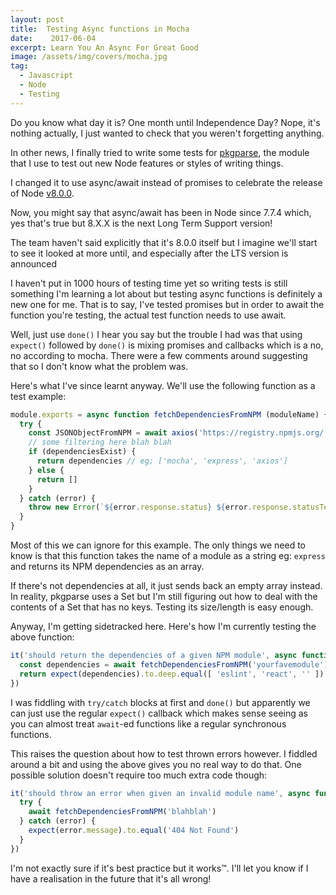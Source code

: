 ```yaml
---
layout: post
title:  Testing Async functions in Mocha
date:    2017-06-04
excerpt: Learn You An Async For Great Good
image: /assets/img/covers/mocha.jpg
tag:
  - Javascript
  - Node
  - Testing
---
```


Do you know what day it is? One month until Independence Day? Nope, it's nothing actually, I just wanted to check that you weren't forgetting anything.

In other news, I finally tried to write some tests for [pkgparse](https://github.com/marcus-crane/pkgparse), the module that I use to test out new Node features or styles of writing things.

I changed it to use async/await instead of promises to celebrate the release of Node [v8.0.0](https://nodejs.org/en/blog/release/v8.0.0/).

Now, you might say that async/await has been in Node since 7.7.4 which, yes that's true but 8.X.X is the next Long Term Support version!

The team haven't said explicitly that it's 8.0.0 itself but I imagine we'll start to see it looked at more until, and especially after the LTS version is announced

I haven't put in 1000 hours of testing time yet so writing tests is still something I'm learning a lot about but testing async functions is definitely a new one for me. That is to say, I've tested promises but in order to await the function you're testing, the actual test function needs to use await.

Well, just use `done()` I hear you say but the trouble I had was that using `expect()` followed by `done()` is mixing promises and callbacks which is a no, no according to mocha. There were a few comments around suggesting that so I don't know what the problem was.

Here's what I've since learnt anyway. We'll use the following function as a test example:

```js
module.exports = async function fetchDependenciesFromNPM (moduleName) {
  try {
    const JSONObjectFromNPM = await axios('https://registry.npmjs.org/' + moduleName)
    // some filtering here blah blah
    if (dependenciesExist) {
      return dependencies // eg; ['mocha', 'express', 'axios']
    } else {
      return []
    }
  } catch (error) {
    throw new Error(`${error.response.status} ${error.response.statusText}`)
  }  
}
```

Most of this we can ignore for this example. The only things we need to know is that this function takes the name of a module as a string eg: `express` and returns its NPM dependencies as an array.

If there's not dependencies at all, it just sends back an empty array instead. In reality, pkgparse uses a Set but I'm still figuring out how to deal with the contents of a Set that has no keys. Testing its size/length is easy enough.

Anyway, I'm getting sidetracked here. Here's how I'm currently testing the above function:

```js
it('should return the dependencies of a given NPM module', async function() {
  const dependencies = await fetchDependenciesFromNPM('yourfavemodule')
  return expect(dependencies).to.deep.equal([ 'eslint', 'react', '' ])
})
```

I was fiddling with `try/catch` blocks at first and `done()` but apparently we can just use the regular `expect()` callback which makes sense seeing as you can almost treat `await`-ed functions like a regular synchronous functions.

This raises the question about how to test thrown errors however. I fiddled around a bit and using the above gives you no real way to do that. One possible solution doesn't require too much extra code though:

```js 
it('should throw an error when given an invalid module name', async function() {
  try {
    await fetchDependenciesFromNPM('blahblah')
  } catch (error) {
    expect(error.message).to.equal('404 Not Found')
  }
})
```

I'm not exactly sure if it's best practice but it works™. I'll let you know if I have a realisation in the future that it's all wrong!